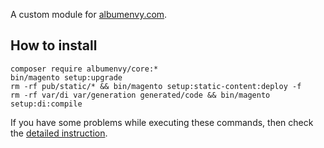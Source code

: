 A custom module for [albumenvy.com](https://albumenvy.com).

## How to install
```
composer require albumenvy/core:*
bin/magento setup:upgrade
rm -rf pub/static/* && bin/magento setup:static-content:deploy -f
rm -rf var/di var/generation generated/code && bin/magento setup:di:compile
```
If you have some problems while executing these commands, then check the [detailed instruction](https://mage2.pro/t/263).